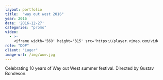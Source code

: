 ```yaml
---
layout: portfolio
title:  "way out west 2016"
year: 2016
date: '2016-12-27'
categories: "promo"
video: 
  - >-
    <iframe width='560' height='315' src='https://player.vimeo.com/video/193616608' frameborder='0' allowfullscreen></iframe>
role: "DOP"
client: "Luger"
image-url: /img/wow.jpg
---
```


Celebrating 10 years of Way out West summer festival. Directed by Gustav Bondeson.

